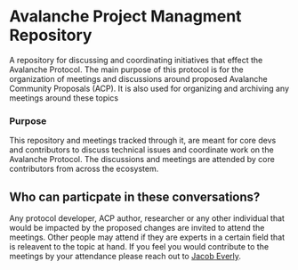 # Avalanche Project Managment Repository
A repository for discussing and coordinating initiatives that effect the Avalanche Protocol. The main purpose of this protocol is for the organization of meetings and discussions around proposed Avalanche Community Proposals (ACP). It is also used for organizing and archiving any meetings around these topics

### Purpose

This repository and meetings tracked through it, are meant for core devs and contributors to discuss technical issues and coordinate work on the Avalanche Protocol. The discussions and meetings are attended by core contributors from across the ecosystem. 

## Who can particpate in these conversations?

Any protocol developer, ACP author, researcher or any other individual that would be impacted by the proposed changes are invited to attend the meetings. Other people may attend if they are experts in a certain field that is releavent to the topic at hand.  If you feel you would contribute to the meetings by your attendance please reach out to [Jacob Everly](mailto:jacob.everly@avalabs.org).

